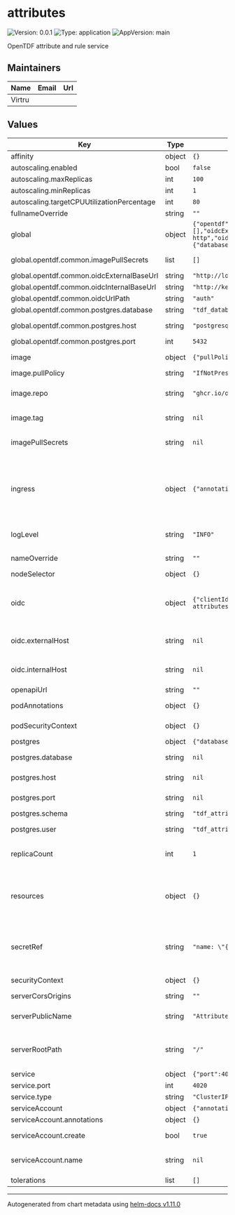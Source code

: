 # attributes

![Version: 0.0.1](https://img.shields.io/badge/Version-0.0.1-informational?style=flat-square) ![Type: application](https://img.shields.io/badge/Type-application-informational?style=flat-square) ![AppVersion: main](https://img.shields.io/badge/AppVersion-main-informational?style=flat-square)

OpenTDF attribute and rule service

## Maintainers

| Name | Email | Url |
| ---- | ------ | --- |
| Virtru |  |  |

## Values

| Key | Type | Default | Description |
|-----|------|---------|-------------|
| affinity | object | `{}` |  |
| autoscaling.enabled | bool | `false` |  |
| autoscaling.maxReplicas | int | `100` |  |
| autoscaling.minReplicas | int | `1` |  |
| autoscaling.targetCPUUtilizationPercentage | int | `80` |  |
| fullnameOverride | string | `""` | The fully qualified appname override |
| global | object | `{"opentdf":{"common":{"imagePullSecrets":[],"oidcExternalBaseUrl":"http://localhost:65432","oidcInternalBaseUrl":"http://keycloak-http","oidcUrlPath":"auth","postgres":{"database":"tdf_database","host":"postgresql","port":5432}}}}` | Global values that may be overridden by a parent chart. |
| global.opentdf.common.imagePullSecrets | list | `[]` | JSON passed to the deployment's template.spec.imagePullSecrets |
| global.opentdf.common.oidcExternalBaseUrl | string | `"http://localhost:65432"` | Base external url of OIDC provider |
| global.opentdf.common.oidcInternalBaseUrl | string | `"http://keycloak-http"` | Base internal k8s url of OIDC provider |
| global.opentdf.common.oidcUrlPath | string | `"auth"` | Optional path added to base OIDC url |
| global.opentdf.common.postgres.database | string | `"tdf_database"` | The database name within the given server |
| global.opentdf.common.postgres.host | string | `"postgresql"` | postgres server's k8s name or global DNS for external server |
| global.opentdf.common.postgres.port | int | `5432` | postgres server port |
| image | object | `{"pullPolicy":"IfNotPresent","repo":"ghcr.io/opentdf/attributes","tag":null}` | Configure the container image to use in the deployment. |
| image.pullPolicy | string | `"IfNotPresent"` | The container's `imagePullPolicy` |
| image.repo | string | `"ghcr.io/opentdf/attributes"` | The image selector, also called the 'image name' in k8s documentation and 'image repository' in docker's guides. |
| image.tag | string | `nil` | Chart.AppVersion will be used for image tag, override here if needed |
| imagePullSecrets | string | `nil` | JSON passed to the deployment's template.spec.imagePullSecrets. Overrides global.opentdf.common.imagePullSecrets |
| ingress | object | `{"annotations":{},"className":null,"enabled":false,"hosts":{},"tls":null}` | Ingress configuration. To configure, set enabled to true and set `hosts` to a map in the form:      [hostname]:       [path]:         pathType:    your-pathtype [default: "ImplementationSpecific"]         serviceName: your-service  [default: service.fullname]         servicePort: service-port  [default: service.port above] |
| logLevel | string | `"INFO"` | Sets the default loglevel for the application. One of the valid python logging levels: `DEBUG, INFO, WARNING, ERROR, CRITICAL` |
| nameOverride | string | `""` | Select a specific name for the resource, instead of the default, attributes |
| nodeSelector | object | `{}` |  |
| oidc | object | `{"clientId":"tdf-attributes","externalHost":null,"internalHost":null,"realm":"tdf","scopes":"email"}` | Additional information for connecting to an OIDC provider for AuthN Note that you must also specify a client secret via a secretRef, in the form of an environment variable such as: OIDC_CLIENT_SECRET: myclientsecret |
| oidc.externalHost | string | `nil` | Override for global.opentdf.common.oidcExternalBaseUrl & url path |
| oidc.internalHost | string | `nil` | Override for global.opentdf.common.oidcInternalBaseUrl & url path |
| openapiUrl | string | `""` | Set to enable openapi endpoint |
| podAnnotations | object | `{}` | Values for the deployment spec.template.metadata.annotations field |
| podSecurityContext | object | `{}` | Values for deployment's spec.template.spec.securityContext |
| postgres | object | `{"database":null,"host":null,"port":null,"schema":"tdf_attribute","user":"tdf_attribute_manager"}` | Configuration for the database backend |
| postgres.database | string | `nil` | Override for global.opentdf.common.postgres.database |
| postgres.host | string | `nil` | Override for global.opentdf.common.postgres.host |
| postgres.port | string | `nil` | Override for global.opentdf.common.postgres.post |
| postgres.schema | string | `"tdf_attribute"` | The entitlement schema |
| postgres.user | string | `"tdf_attribute_manager"` | Must be a postgres user with tdf_attribute_manager role |
| replicaCount | int | `1` | Sets the default number of pod replicas in the deployment. Ignored if autoscaling.enabled == true |
| resources | object | `{}` | Specify required limits for deploying this service to a pod. We usually recommend not to specify default resources and to leave this as a conscious choice for the user. This also increases chances charts run on environments with little resources, such as Minikube. |
| secretRef | string | `"name: \"{{ template \"attributes.fullname\" . }}-secret\""` | JSON to locate a k8s secret containing environment variables. Notably, this file should include the following environemnt variable definitions:     POSTGRES_PASSWORD: Password corresponding to postgres.user below |
| securityContext | object | `{}` | Values for deployment's spec.template.spec.containers.securityContext |
| serverCorsOrigins | string | `""` | Allowed origins for CORS |
| serverPublicName | string | `"Attribute Authority"` | Name of application. Used during oauth flows, for example when connecting to the OpenAPI endpoint with an OAuth authentication |
| serverRootPath | string | `"/"` | Base path for this service. Allows serving multiple REST services from the same origin, e.g. using an ingress with prefix mapping as suggested below. |
| service | object | `{"port":4020,"type":"ClusterIP"}` | Service configuation information. |
| service.port | int | `4020` | Port to assign to the `http` port |
| service.type | string | `"ClusterIP"` | Service `spec.type` |
| serviceAccount | object | `{"annotations":{},"create":true,"name":null}` | A service account to create |
| serviceAccount.annotations | object | `{}` | Annotations to add to the service account |
| serviceAccount.create | bool | `true` | Specifies whether a service account should be created |
| serviceAccount.name | string | `nil` | The name of the service account to use. If not set and create is true, a name is generated using the fullname template |
| tolerations | list | `[]` |  |

----------------------------------------------
Autogenerated from chart metadata using [helm-docs v1.11.0](https://github.com/norwoodj/helm-docs/releases/v1.11.0)
